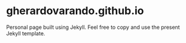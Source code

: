 # gherardovarando.github.io

Personal page built using Jekyll. 
Feel free to copy and use the present Jekyll template. 


